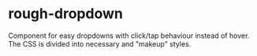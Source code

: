 rough-dropdown
==============

Component for easy dropdowns with click/tap behaviour instead of hover.
The CSS is divided into necessary and "makeup" styles.